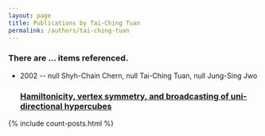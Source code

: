 ```yaml
---
layout: page
title: Publications by Tai-Ching Tuan
permalink: /authors/tai-ching-tuan
---
```


<h3 id="number-posts">There are ... items referenced.</h3>
<ul class="post-list">
<li><span class='post-meta'>2002 -- null Shyh-Chain Chern, null Tai-Ching Tuan, null Jung-Sing Jwo</span><h3><a class='post-link' href="{{ site.baseurl }}/hamiltonicity-vertex-symmetry-and-broadcasting-of-uni-directional-hypercubes0">Hamiltonicity, vertex symmetry, and broadcasting of uni-directional hypercubes</a></h3></li>

</ul>
{% include count-posts.html %}
